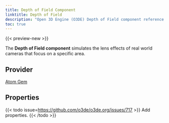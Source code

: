 ```yaml
---
title: Depth of Field Component
linktitle: Depth of Field
description: "Open 3D Engine (O3DE) Depth of Field component reference."
toc: true
---
```


{{< preview-new >}}

The **Depth of Field component** simulates the lens effects of real world cameras that focus on a specific area.


## Provider ##

[Atom Gem](/docs/atom-guide)


## Properties

{{< todo issue=https://github.com/o3de/o3de.org/issues/717 >}}
Add properties.
{{< /todo >}}